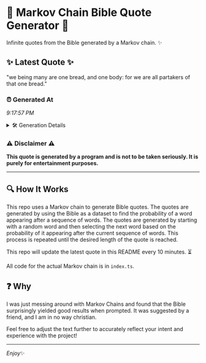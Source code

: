 # 📖 Markov Chain Bible Quote Generator 📖

Infinite quotes from the Bible generated by a Markov chain. ✨

## ✨ Latest Quote ✨
"we being many are one bread, and one body: for we are all partakers of that one bread."

### ⏰ Generated At
*9:17:57 PM*

<details>
    <summary>🛠️ Generation Details</summary>
    <p>
        <strong>🌱 Seed:</strong> we<br>
        <strong>🔄 Iterations:</strong> 17<br>
        <strong>📜 Context History:</strong><br>[ we ]: being<br>[ we, being ]: many<br>[ we, being, many ]: are<br>[ we, being, many, are ]: one<br>[ we, being, many, are, one ]: bread,<br>[ we, being, many, are, one, bread, ]: and<br>[ being, many, are, one, bread,, and ]: one<br>[ many, are, one, bread,, and, one ]: body:<br>[ are, one, bread,, and, one, body: ]: for<br>[ one, bread,, and, one, body:, for ]: we<br>[ bread,, and, one, body:, for, we ]: are<br>[ and, one, body:, for, we, are ]: all<br>[ one, body:, for, we, are, all ]: partakers<br>[ body:, for, we, are, all, partakers ]: of<br>[ for, we, are, all, partakers, of ]: that<br>[ we, are, all, partakers, of, that ]: one<br>[ are, all, partakers, of, that, one ]: bread.<br>
    </p>
</details>

### ⚠️ Disclaimer ⚠️
**This quote is generated by a program and is not to be taken seriously. It is purely for entertainment purposes.**

---

## 🔍 How It Works

This repo uses a Markov chain to generate Bible quotes. The quotes are generated by using the Bible as a dataset to find the probability of a word appearing after a sequence of words. The quotes are generated by starting with a random word and then selecting the next word based on the probability of it appearing after the current sequence of words. This process is repeated until the desired length of the quote is reached.

This repo will update the latest quote in this README every 10 minutes. ⏳

All code for the actual Markov chain is in `index.ts`.

## ❓ Why

I was just messing around with Markov Chains and found that the Bible surprisingly yielded good results when prompted. 
It was suggested by a friend, and I am in no way christian.

Feel free to adjust the text further to accurately reflect your intent and experience with the project!

---

*Enjoy*✨

